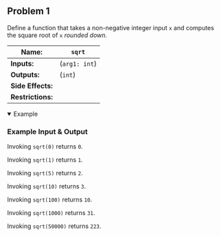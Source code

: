 ## Problem 1

Define a function that takes a non-negative integer input `x` and computes the square root of `x` *rounded down.*

| **Name:**         | `sqrt`        |
| ----------------- | ------------- |
| **Inputs:**       | (`arg1: int`) |
| **Outputs:**      | (`int`)       |
| **Side Effects:** |               |
| **Restrictions:** |               |

<details open><summary>Example</summary>

### Example Input & Output

Invoking `sqrt(0)` returns `0`.

Invoking `sqrt(1)` returns `1`.

Invoking `sqrt(5)` returns `2`.

Invoking `sqrt(10)` returns `3`.

Invoking `sqrt(100)` returns `10`.

Invoking `sqrt(1000)` returns `31`.

Invoking `sqrt(50000)` returns `223`.

</details>
